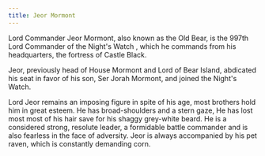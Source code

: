 ```yaml
---
title: Jeor Mormont
---
```


Lord Commander Jeor Mormont, also known as the Old Bear, is the 997th Lord Commander of the Night's Watch , which he commands from his headquarters, the fortress of Castle Black.

Jeor, previously head of House Mormont and Lord of Bear Island, abdicated his seat in favor of his son, Ser Jorah Mormont, and joined the Night's Watch.

Lord Jeor remains an imposing figure in spite of his age, most brothers hold him in great esteem. He has broad-shoulders and a stern gaze, He has lost most most of his hair save for his shaggy grey-white beard. He is a considered strong, resolute leader, a formidable battle commander and is also fearless in the face of adversity. Jeor is always accompanied by his pet raven, which is constantly demanding corn. 


